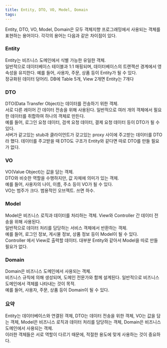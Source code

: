 ```yaml
---
title: Entity, DTO, VO, Model, Domain
tags: 
---
```


Entity, DTO, VO, Model, Domain은 모두 객체지향 프로그래밍에서 사용되는 객체를 표현하는 용어이다. 각각의 용어는 다음과 같은 차이점이 있다.

### Entity

Entity는 비즈니스 도메인에서 식별 가능한 유일한 객체.   
일반적으로 데이터베이스 테이블과 1:1 매핑되며, 데이터베이스의 트랜잭션 경계에서 영속성을 유지한다. 예를 들어, 사용자, 주문, 상품 등이 Entity가 될 수 있다.   
정규화된 데이터 덩어리. DB에 Table 5개, View 2개면 Entity는 7개다

### DTO

DTO(Data Transfer Object)는 데이터를 전송하기 위한 객체.   
서로 다른 레이어 간 데이터 전송을 위해 사용된다. 일반적으로 여러 개의 객체에서 필요한 데이터를 취합하여 하나의 객체로 만든다.   
예를 들어, 로그인 요청 데이터, 검색 요청 데이터, 결제 요청 데이터 등이 DTO가 될 수 있다.   
서버가 같고있는 stub과 클라이언트가 갖고있는 proxy 사이에 주고받는 데이터를 DTO라 했다. 데이터를 주고받을 때 DTO도 구조가 Entity와 같다면 따로 DTO를 만들 필요가 없다.

### VO

VO(Value Object)는 값을 담는 객체.   
DTO와 비슷한 역할을 수행하지만, 값 자체에 의미가 있는 객체.   
예를 들어, 사용자의 나이, 이름, 주소 등이 VO가 될 수 있다.   
VO는 범주가 크다. 범용적인 오브젝트. 쓰면 하수.

### Model

Model은 비즈니스 로직과 데이터를 처리하는 객체. View와 Controller 간 데이터 전송을 위해 사용된다.   
일반적으로 데이터 처리를 담당하는 서비스 객체에서 반환하는 객체.   
예를 들어, 로그인 정보, 게시물 정보, 상품 정보 등이 Model이 될 수 있다.   
Controller 에서 View로 출력할 데이터. 대부분 Entity와 같아서 Model을 따로 만들 필요가 없다.

### Domain

Domain은 비즈니스 도메인에서 사용되는 객체.   
비즈니스 규칙에 의해 생성되며, 도메인 전문가와 함께 설계된다. 일반적으로 비즈니스 도메인에서 객체를 나타내는 것이 목적.   
예를 들어, 사용자, 주문, 상품 등이 Domain이 될 수 있다.

### 요약

Entity는 데이터베이스와 연결된 객체, DTO는 데이터 전송을 위한 객체, VO는 값을 담는 객체, Model은 비즈니스 로직과 데이터 처리를 담당하는 객체, Domain은 비즈니스 도메인에서 사용되는 객체.   
이러한 객체들은 서로 역할이 다르기 때문에, 적절한 용도에 맞게 사용하는 것이 중요하다.
